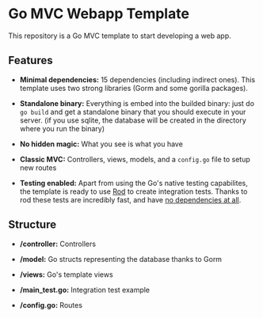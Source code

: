 # Go MVC Webapp Template

This repository is a Go MVC template to start developing a web app.

## Features

- **Minimal dependencies:** 15 dependencies (including indirect ones). This template uses two strong libraries (Gorm and some gorilla packages).

- **Standalone binary:** Everything is embed into the builded binary: just do `go build` and get a standalone binary that you should execute in your server. (if you use sqlite, the database will be created in the directory where you run the binary)

- **No hidden magic:** What you see is what you have

- **Classic MVC:** Controllers, views, models, and a `config.go` file to setup new routes

- **Testing enabled:** Apart from using the Go's native testing capabilites, the template is ready to use [Rod](https://github.com/go-rod/rod) to create integration tests. Thanks to rod these tests are incredibly fast, and have [no dependencies at all](https://go-rod.github.io/#/compatibility).



## Structure

- **/controller:** Controllers

- **/model:** Go structs representing the database thanks to Gorm

- **/views:** Go's template views

- **/main_test.go:** Integration test example

- **/config.go:** Routes